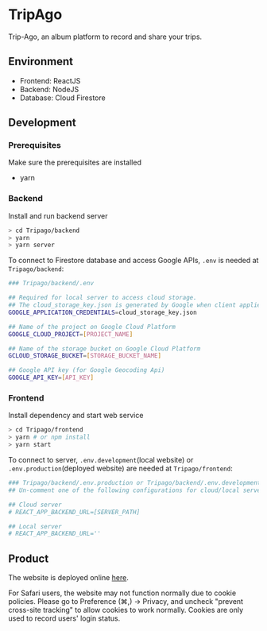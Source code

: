 # TripAgo

Trip-Ago, an album platform to record and share your trips.

## Environment

+ Frontend: ReactJS
+ Backend: NodeJS
+ Database: Cloud Firestore

## Development

### Prerequisites

Make sure the prerequisites are installed

+ yarn

### Backend

Install and run backend server
```bash
> cd Tripago/backend
> yarn
> yarn server
```
To connect to Firestore database and access Google APIs, ```.env``` is needed at ```Tripago/backend```:

``` bash
### Tripago/backend/.env

## Required for local server to access cloud storage.
## The cloud_storage_key.json is generated by Google when client applies for an access to cloud storage
GOOGLE_APPLICATION_CREDENTIALS=cloud_storage_key.json

## Name of the project on Google Cloud Platform
GOOGLE_CLOUD_PROJECT=[PROJECT_NAME]

## Name of the storage bucket on Google Cloud Platform
GCLOUD_STORAGE_BUCKET=[STORAGE_BUCKET_NAME]

## Google API key (for Google Geocoding Api)
GOOGLE_API_KEY=[API_KEY]
```

### Frontend

Install dependency and start web service

```bash
> cd Tripago/frontend
> yarn # or npm install
> yarn start
```

To connect to server, ```.env.development```(local website) or ```.env.production```(deployed website) are needed at ```Tripago/frontend```:

``` bash
### Tripago/backend/.env.production or Tripago/backend/.env.development
## Un-comment one of the following configurations for cloud/local server.

## Cloud server
# REACT_APP_BACKEND_URL=[SERVER_PATH] 

## Local server
# REACT_APP_BACKEND_URL=''
```
## Product
The website is deployed online [here](https://dingyiyi0226.github.io/tripago).

For Safari users, the website may not function normally due to cookie policies. Please go to Preference (⌘,) -> Privacy, and uncheck "prevent cross-site tracking" to allow cookies to work normally. Cookies are only used to record users' login status.


